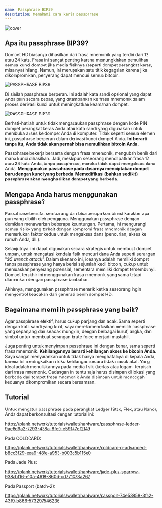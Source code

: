 ```yaml
---
name: Passphrase BIP39
description: Memahami cara kerja passphrase
---
```

![cover](assets/cover.webp)

## Apa itu passphrase BIP39?

Dompet HD biasanya dihasilkan dari frasa mnemonik yang terdiri dari 12 atau 24 kata. Frasa ini sangat penting karena memungkinkan pemulihan semua kunci dompet jika media fisiknya (seperti dompet perangkat keras, misalnya) hilang. Namun, ini merupakan satu titik kegagalan karena jika dikompromikan, penyerang dapat mencuri semua bitcoin.

![PASSPHRASE BIP39](assets/notext/01.webp)

Di sinilah passphrase berperan. Ini adalah kata sandi opsional yang dapat Anda pilih secara bebas, yang ditambahkan ke frasa mnemonik dalam proses derivasi kunci untuk meningkatkan keamanan dompet.

![PASSPHRASE BIP39](assets/notext/02.webp)

Berhati-hatilah untuk tidak mengacaukan passphrase dengan kode PIN dompet perangkat keras Anda atau kata sandi yang digunakan untuk membuka akses ke dompet Anda di komputer. Tidak seperti semua elemen ini, passphrase berperan dalam derivasi kunci dompet Anda. **Ini berarti tanpa itu, Anda tidak akan pernah bisa memulihkan bitcoin Anda.**

Passphrase bekerja bersama dengan frasa mnemonik, mengubah benih dari mana kunci dihasilkan. Jadi, meskipun seseorang mendapatkan frasa 12 atau 24 kata Anda, tanpa passphrase, mereka tidak dapat mengakses dana Anda. **Menggunakan passphrase pada dasarnya menciptakan dompet baru dengan kunci yang berbeda. Memodifikasi (bahkan sedikit) passphrase akan menghasilkan dompet yang berbeda.**

## Mengapa Anda harus menggunakan passphrase?

Passphrase bersifat sembarang dan bisa berupa kombinasi karakter apa pun yang dipilih oleh pengguna. Menggunakan passphrase dengan demikian menawarkan beberapa keuntungan. Pertama, ini mengurangi semua risiko yang terkait dengan kompromi frasa mnemonik dengan memerlukan faktor kedua untuk mengakses dana (pencurian, akses ke rumah Anda, dll.).

Selanjutnya, ini dapat digunakan secara strategis untuk membuat dompet umpan, untuk mengatasi kendala fisik mencuri dana Anda seperti serangan "*$5 wrench attack*". Dalam skenario ini, ideanya adalah memiliki dompet tanpa passphrase yang hanya berisi sejumlah kecil bitcoin, cukup untuk memuaskan penyerang potensial, sementara memiliki dompet tersembunyi. Dompet terakhir ini menggunakan frasa mnemonik yang sama tetapi diamankan dengan passphrase tambahan.

Akhirnya, menggunakan passphrase menarik ketika seseorang ingin mengontrol keacakan dari generasi benih dompet HD.

## Bagaimana memilih passphrase yang baik?
Agar passphrase efektif, harus cukup panjang dan acak. Sama seperti dengan kata sandi yang kuat, saya merekomendasikan memilih passphrase yang sepanjang dan seacak mungkin, dengan berbagai huruf, angka, dan simbol untuk membuat serangan brute force menjadi mustahil.

Juga penting untuk menyimpan passphrase ini dengan benar, sama seperti frasa mnemonik. **Kehilangannya berarti kehilangan akses ke bitcoin Anda**. Saya sangat menyarankan untuk tidak hanya menghafalnya di kepala Anda, karena ini meningkatkan risiko kehilangan secara tidak masuk akal. Yang ideal adalah menuliskannya pada media fisik (kertas atau logam) terpisah dari frasa mnemonik. Cadangan ini tentu saja harus disimpan di lokasi yang berbeda dari tempat frasa mnemonik Anda disimpan untuk mencegah keduanya dikompromikan secara bersamaan.

## Tutorial

Untuk mengatur passphrase pada perangkat Ledger (Stax, Flex, atau Nano), Anda dapat berkonsultasi dengan tutorial ini:

https://planb.network/tutorials/wallet/hardware/passphrase-ledger-9ae6d9a2-7293-438a-8fe0-e59147ef2f49

Pada COLDCARD:

https://planb.network/tutorials/wallet/hardware/coldcard-q-advanced-b8cc3f29-eea9-48fe-a953-b003d5b115e0

Pada Jade Plus:

https://planb.network/tutorials/wallet/hardware/jade-plus-sparrow-938abf16-e10a-4618-860d-cd771373a262

Pada Passport (batch-2):

https://planb.network/tutorials/wallet/hardware/passport-74e53858-3fa2-43f9-b866-573297546236

